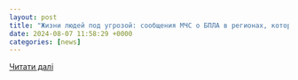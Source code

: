 ```yaml
---
layout: post
title: "Жизни людей под угрозой: сообщения МЧС о БПЛА в регионах, которые обстреливают периодически, превращаются в профанацию - БлокнотРУ - Атака дронов сегодня. Севастопольская область атака дронов. Орел дроны. Атака дронов на Орел. Дроны Курск. Дрон Курская область. Атака дронов на Курскую область. Атака дронов на Россию Россия атака дронов. Воронеж дроны. Воронеж атака дронов. Атака дронов на Воронеж"
date: 2024-08-07 11:58:29 +0000
categories: [news]
---
```


[Читати далі](https://bloknot.ru/obshhestvo/zhizn-lyudej-pod-ugrozoj-soobshheniya-mchs-o-bpla-v-regionah-kotorye-obstrelivayut-periodicheski-prevrashhayutsya-v-profanatsiyu-1322887.html)
